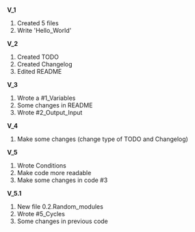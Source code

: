 <b>V_1</b>
<ol>
<li>Created 5 files</li>
<li>Write 'Hello_World'</li>
</ol>
<b>V_2</b>
<ol>
<li>Created TODO</li>
<li>Created Changelog</li>
<li>Edited README</li>
</ol>
<b>V_3</b>
<ol>
<li>Wrote a #1_Variables</li>
<li>Some changes in README</li>
<li>Wrote #2_Output_Input</li>
</ol>
<b>V_4</b>
<ol>
<li>Make some changes (change type of TODO and Changelog)
</li>
</ol>
<b>V_5</b>
<ol>
<li>Wrote Conditions</li>
<li>Make code more readable</li>
<li>Make some changes in code #3</li>
</ol>
<b>V_5.1</b>
<ol>
<li>New file 0.2.Random_modules</li>
<li>Wrote #5_Cycles</li>
<li>Some changes in previous code</li>
</ol>
